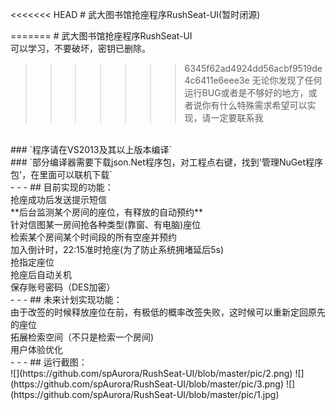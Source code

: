 <<<<<<< HEAD
﻿# 武大图书馆抢座程序RushSeat-UI(暂时闭源)<br>

=======
﻿# 武大图书馆抢座程序RushSeat-UI<br>
可以学习，不要破坏，密钥已删除。<br>
>>>>>>> 6345f62ad4924dd56acbf9519de4c6411e6eee3e
无论你发现了任何运行BUG或者是不够好的地方，或者说你有什么特殊需求希望可以实现，请一定要联系我<br>
<br>
### `程序请在VS2013及其以上版本编译`<br>
### `部分编译器需要下载json.Net程序包，对工程点右键，找到'管理NuGet程序包'，在里面可以联机下载`<br>
- - -
## 目前实现的功能：<br>
抢座成功后发送提示短信<br>
**后台监测某个房间的座位，有释放的自动预约** <br>
针对信图某一房间抢各种类型(靠窗、有电脑)座位<br>
检索某个房间某个时间段的所有空座并预约<br>
加入倒计时，22:15准时抢座(为了防止系统拥堵延后5s)<br>
抢指定座位<br>
抢座后自动关机<br>
保存账号密码（DES加密）<br>
- - -
## 未来计划实现功能：<br>
由于改签的时候释放座位在前，有极低的概率改签失败，这时候可以重新定回原先的座位<br>
拓展检索空间（不只是检索一个房间)<br>
用户体验优化<br>
- - -
## 运行截图：<br>
![](https://github.com/spAurora/RushSeat-UI/blob/master/pic/2.png)
![](https://github.com/spAurora/RushSeat-UI/blob/master/pic/3.png)
![](https://github.com/spAurora/RushSeat-UI/blob/master/pic/1.jpg)
